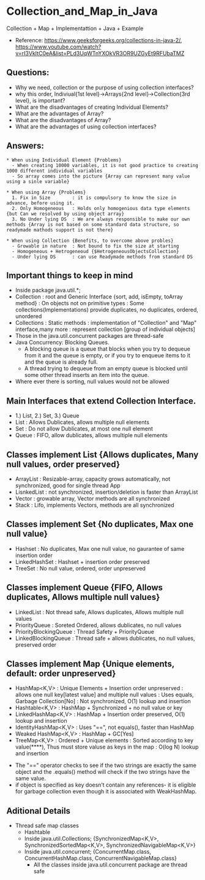 # Collection_and_Map_in_Java
Collection + Map + Implementattion + Java + Example

* Reference: https://www.geeksforgeeks.org/collections-in-java-2/, https://www.youtube.com/watch?v=rI3VkItC0eA&list=PLd3UqWTnYXOkVR3OR9UZGyEt9RFUbaTMZ

## Questions: 
* Why we need, collection or the purpose of using collection interfaces?
* why this order, Indiviual{1st level}->Arrays{2nd level}->Collection{3rd level}, is important?
* What are the disadvantages of creating Individual Elements?
* What are the advantages of Array?
* What are the disadvantages of Array?
* What are the advantages of using collection interfaces?

## Answers:
```text
* When using Individual Element {Problems}
  - When creating 10000 variables, it is not good practice to creating 1000 different individual variables
  - So array comes into the picture {Array can represent many value using a sinle variable}

* When using Array {Problems}
  1. Fix in Size		: it is compulsory to know the size in advance, before using it.
  2. Only Homogeneous	: Holds only homogenious data type elements {but Can we resolved by using object array}
  3. No Under lying DS	: We are always responsible to make our own methods {Array is not based on some standard data structure, so readymade mathods support is not there}

* When using Collection {Benefits, to overcome above probles}
  - Growable in nature	: Not bound to fix the size at starting
  - Homogeneous + Hetrogeneoud {$HetrogeneousObjectsCollection}
  - Under lying DS		: can use Readymade methods from standard DS
```

## Important things to keep in mind
* Inside package java.util.*;
* Collection<E> : root and Generic Interface {sort, add, isEmpty, toArray method}
                : On objects not on primitive types
                : Some collections(Implementations) provide duplicates, no duplicates, ordered, unordered   
* Collections   : Static methods
                : implementation of "Collection" and "Map" interface,many more
			          : represent collection [group of individual objects]
* Those in the java.util.concurrent packages are thread-safe
* Java Concurrency: Blocking Queues. 
  - A blocking queue is a queue that blocks when you try to dequeue from it and the queue is empty, or if you try to enqueue items to it and the queue is already full.
  - A thread trying to dequeue from an empty queue is blocked until some other thread inserts an item into the queue.
* Where ever there is sorting, null values would not be allowed

## Main Interfaces that extend Collection<E> Interface.
- 1.) List<E>, 2.) Set<E>, 3.) Queue<E>
- List<E>	  	: Allows Dublicates, allows multiple null elements
- Set<E>		: Do not allow Dublicates, at most one null element
- Queue<E>		: FIFO, allow dublicates, allows multiple null elements

## Classes implement List<E> {Allows duplicates, Many null values, order preserved}
- ArrayList<E>		: Resizable-array, capacity grows automatically, not synchronized, good for single thread App
- LisnkedList<E>	: not synchronized, insertion/deletion is faster than ArrayList<E>
- Vector<E>		: growable array, Vector methods are all synchronized
- Stack<E>		: Lifo, implements Vectors<E>, methods are all synchronized

## Classes implement Set<E> {No duplicates, Max one null value}
- Hashset<E>			: No duplicates, Max one null value, no gaurantee of same insertion order
- LinkedHashSet<E>		: Hashset<E> + insertion order preserved
- TreeSet<E>			: No null value, ordered, order unpreserved

## Classes implement Queue<E> {FIFO, Allows duplicates, Allows multiple null values}
- LinkedList<E>	  		: Not thread safe, Allows duplicates, Allows multiple null values
- PriorityQueue<E>	      	: Soreted Ordered, allows dublicates, no null values
- PriorityBlockingQueue<E> 	: Thread Safety + PriorityQueue<E>
- LinkedBlockingQueue<E>	: Thread safe + allows dublicates, no null values, preserved order

## Classes implement Map<E> {Unique elements, default: order unpreserved}
- HashMap<K,V>			: Unique Elements + Insertion order unpreserved
        			: allows one null key[latest value] and multiple null values
				: Uses equals, Garbage Collection[No]
				: Not synchronized, O(1) lookup and insertion
- Hashtable<K,V>		: HashMap + Synchronized + no null value or key
- LinkedHashMap<K,V>		: HashMap<E> + Insertion order preserved, O(1) lookup and insertion
- IdentityHashMap<K,V>		: Uses "==", not equals(), faster than HashMap 
- Weaked HashMap<K,V>		: HashMap + GC[Yes]
- TreeMap<K,V>			: Ordered + Unique elements
				: Sorted according to key value(****), Thus must store valuse as keys in the map 
				: O(log N) lookup and insertion
* The "==" operator checks to see if the two strings are exactly the same object and the .equals() method will check if the two strings have the same value.
* if object is specified as key doesn’t contain any references- it is eligible for garbage collection even though it is associated with WeakHashMap.


## Aditional Details
* Thread safe map classes
  - Hashtable
  - Inside java.util.Collections; {SynchronizedMap<K,V>, SynchronizedSortedMap<K,V>, SynchronizedNavigableMap<K,V>}
  - Inside java.util.concurrent; {ConcurrentMap.class, ConcurrentHashMap.class, ConcurrentNavigableMap.class}
    - All the classes inside java.util.concurrent package are thread safe
  
